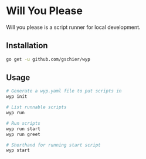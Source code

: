 # Will You Please

Will you please is a script runner for local development.

## Installation

```bash
go get -u github.com/gschier/wyp
```

## Usage

```bash
# Generate a wyp.yaml file to put scripts in
wyp init

# List runnable scripts
wyp run

# Run scripts
wyp run start
wyp run greet

# Shorthand for running start script
wyp start
```
